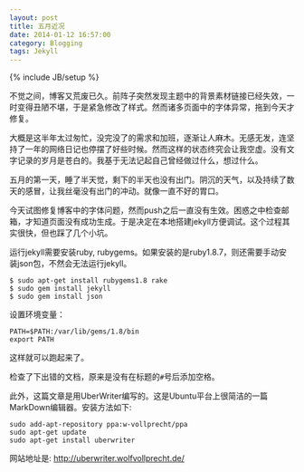 ```yaml
---
layout: post
title: 五月近况
date: 2014-01-12 16:57:00
category: Blogging
tags: Jekyll
---
```

{% include JB/setup %}


不觉之间，博客又荒废已久。前阵子突然发现主题中的背景素材链接已经失效，一时变得丑陋不堪，于是紧急修改了样式。然而诸多页面中的字体异常，拖到今天才修复。

大概是这半年太过匆忙，没完没了的需求和加班，逐渐让人麻木。无感无发，连坚持了一年的网络日记也停摆了好些时候。然而这样的状态终究会让我空虚。没有文字记录的岁月是苍白的。我基于无法记起自己曾经做过什么，想过什么。

五月的第一天，睡了半天觉，剩下的半天也没有出门。阴沉的天气，以及持续了数天的感冒，让我丝毫没有出门的冲动。就像一直不好的胃口。

今天试图修复博客中的字体问题，然而push之后一直没有生效。困惑之中检查邮箱，才知道页面没有成功生成。于是决定在本地搭建jekyll方便调试。这个过程其实很快，但也踩了几个小坑。

运行jekyll需要安装ruby, rubygems。如果安装的是ruby1.8.7，则还需要手动安装json包，不然会无法运行jekyll。

    $ sudo apt-get install rubygems1.8 rake
    $ sudo gem install jekyll
    $ sudo gem install json

设置环境变量：

    PATH=$PATH:/var/lib/gems/1.8/bin
    export PATH

这样就可以跑起来了。

检查了下出错的文档，原来是没有在标题的`#`号后添加空格。

此外，这篇文章是用UberWriter编写的。这是Ubuntu平台上很简洁的一篇MarkDown编辑器。安装方法如下:

    sudo add-apt-repository ppa:w-vollprecht/ppa
    sudo apt-get update
    sudo apt-get install uberwriter 

网站地址是: http://uberwriter.wolfvollprecht.de/